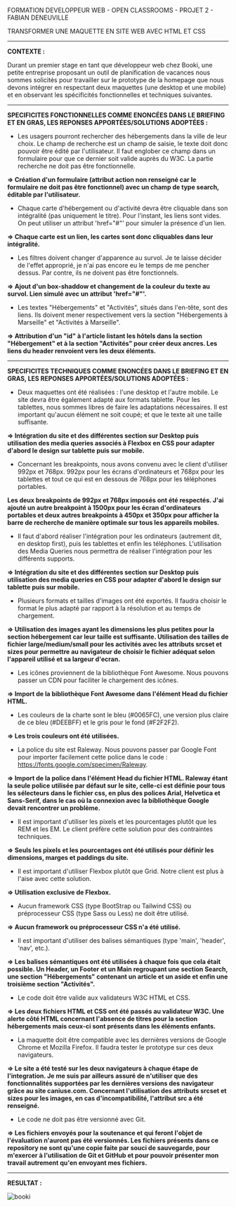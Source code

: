 FORMATION DEVELOPPEUR WEB - OPEN CLASSROOMS - PROJET 2 - FABIAN DENEUVILLE

TRANSFORMER UNE MAQUETTE EN SITE WEB AVEC HTML ET CSS
<hr>
<b>CONTEXTE : </b>

Durant un premier stage en tant que développeur web chez Booki, une petite entreprise proposant un outil de planification de vacances nous sommes solicités pour travailler sur le prototype de la homepage que nous devons intégrer en respectant deux maquettes (une desktop et une mobile) et en observant les spécificités fonctionnelles et techniques suivantes.

<hr>
<b>SPECIFICITES FONCTIONNELLES COMME ENONCÉES DANS LE BRIEFING ET EN GRAS, LES REPONSES APPORTÉES/SOLUTIONS ADOPTÉES :</b>

- Les usagers pourront rechercher des hébergements dans la ville de leur choix. Le champ de recherche est un champ de saisie, le texte doit donc pouvoir être édité par l'utilisateur. Il faut englober ce champ dans un formulaire pour que ce dernier soit valide auprès du W3C. La partie recherche ne doit pas être fonctionnelle.

<b> ⇒ Création d'un formulaire (attribut action non renseigné car le formulaire ne doit pas être fonctionnel) avec un champ de type search, éditable par l'utilisateur. </b>

- Chaque carte d'hébergement ou d'activité devra être cliquable dans son intégralité (pas uniquement le titre). Pour l'instant, les liens sont vides. On peut utiliser un attribut 'href="#"' pour simuler la présence d'un lien. 
  
<b> ⇒ Chaque carte est un lien, les cartes sont donc cliquables dans leur intégralité.</b>

- Les filtres doivent changer d'apparence au survol. Je te laisse décider de l'effet approprié, je n'ai pas encore eu le temps de me pencher dessus. Par contre, ils ne doivent pas être fonctionnels.

<b> ⇒ Ajout d'un box-shaddow et changement de la couleur du texte au survol. Lien simulé avec un attribut 'href="#"'.</b> 
  
- Les textes "Hébergements" et "Activités", situés dans l'en-tête, sont des liens. Ils doivent mener respectivement vers la section "Hébergements à Marseille" et "Activités à Marseille".

<b> ⇒ Attribution d'un "id" à l'article listant les hôtels dans la section "Hébergement" et à la section "Activités" pour créer deux ancres. Les liens du header renvoient vers les deux éléments.</b>

<hr>

<b>SPECIFICITES TECHNIQUES COMME ENONCÉES DANS LE BRIEFING ET EN GRAS, LES REPONSES APPORTÉES/SOLUTIONS ADOPTÉES :</b>

- Deux maquettes ont été réalisées : l'une desktop et l'autre mobile. Le site devra être également adapté aux formats tablette. Pour les tablettes, nous sommes libres de faire les adaptations nécessaires. Il est important qu'aucun élément ne soit coupé; et que le texte ait une taille suffisante.

<b> ⇒ Intégration du site et des différentes section sur Desktop puis utilisation des media queries associés à Flexbox en CSS pour adapter d'abord le design sur tablette puis sur mobile. </b>
  
- Concernant les breakpoints, nous avons convenu avec le client d'utiliser 992px et 768px. 992px pour les écrans d'ordinateurs et 768px pour les tablettes et tout ce qui est en dessous de 768px pour les téléphones portables.

<b>Les deux breakpoints de 992px et 768px imposés ont été respectés. J'ai ajouté un autre breakpoint à 1500px pour les écran d'ordinateurs portables et deux autres breakpoints à 450px et 350px pour afficher la barre de recherche de manière optimale sur tous les appareils mobiles.</b>

- Il faut d'abord réaliser l'intégration pour les ordinateurs (autrement dit, en desktop first), puis les tablettes et enfin les téléphones. L'utilisation des Media Queries nous permettra de réaliser l'intégration pour les différents supports.

<b> ⇒ Intégration du site et des différentes section sur Desktop puis utilisation des media queries en CSS pour adapter d'abord le design sur tablette puis sur mobile. </b>

- Plusieurs formats et tailles d'images ont été exportés. Il faudra choisir le format le plus adapté par rapport à la résolution et au temps de chargement.

<b> ⇒ Utilisation des images ayant les dimensions les plus petites pour la section hébergement car leur taille est suffisante. Utilisation des tailles de fichier large/medium/small pour les activités avec les attributs srcset et sizes pour permettre au navigateur de choisir le fichier adéquat selon l'appareil utilisé et sa largeur d'ecran.</b>

- Les icônes proviennent de la bibliothèque Font Awesome. Nous pouvons passer un CDN pour faciliter le chargement des icônes.

<b> ⇒ Import de la bibliothèque Font Awesome dans l'élément Head du fichier HTML.</b>

- Les couleurs de la charte sont le bleu (#0065FC), une version plus claire de ce bleu (#DEEBFF) et le gris pour le fond (#F2F2F2).

<b> ⇒ Les trois couleurs ont été utilisées. </b>

- La police du site est Raleway. Nous pouvons passer par Google Font pour importer facilement cette police dans le code : https://fonts.google.com/specimen/Raleway.

<b> ⇒ Import de la police dans l'élément Head du fichier HTML. Raleway étant la seule police utilisée par défaut sur le site, celle-ci est définie pour tous les sélecteurs dans le fichier css, en plus des polices Arial, Helvetica et Sans-Serif, dans le cas où la connexion avec la bibliothèque Google devait rencontrer un problème.</b>

- Il est important d'utiliser les pixels et les pourcentages plutôt que les REM et les EM. Le client préfère cette solution pour des contraintes techniques.

<b> ⇒ Seuls les pixels et les pourcentages ont été utilisés pour définir les dimensions, marges et paddings du site.</b>

- Il est important d'utiliser Flexbox plutôt que Grid. Notre client est plus à l'aise avec cette solution.

<b> ⇒ Utilisation exclusive de Flexbox.</b>

- Aucun framework CSS (type BootStrap ou Tailwind CSS) ou préprocesseur CSS (type Sass ou Less) ne doit être utilisé.

<b> ⇒ Aucun framework ou préprocesseur CSS n'a été utilisé.</b>

- Il est important d'utiliser des balises sémantiques (type 'main', 'header', 'nav', etc.).

<b> ⇒ Les balises sémantiques ont été utilisées à chaque fois que cela était possible. Un Header, un Footer et un Main regroupant une section Search, une section "Hébergements" contenant un article et un aside et enfin une troisième section "Activités".</b>

- Le code doit être valide aux validateurs W3C HTML et CSS.

<b> ⇒ Les deux fichiers HTML et CSS ont été passés au validateur W3C. Une alerte côté HTML concernant l'absence de titres pour la section hébergements mais ceux-ci sont présents dans les éléments enfants. </b>

- La maquette doit être compatible avec les dernières versions de Google Chrome et Mozilla Firefox. Il faudra tester le prototype sur ces deux navigateurs.

<b> ⇒ Le site a été testé sur les deux navigateurs à chaque étape de l'integration. Je me suis par ailleurs assuré de n'utiliser que des fonctionnalités supportées par les dernières versions des navigateur grâce au site caniuse.com. Concernant l'utilisation des attributs srcset et sizes pour les images, en cas d'incompatibilité, l'attribut src a été renseigné.</b>

- Le code ne doit pas être versionné avec Git.

<b> ⇒ Les fichiers envoyés pour la soutenance et qui feront l'objet de l'évaluation n'auront pas été versionnés. Les fichiers présents dans ce repository ne sont qu'une copie faite par souci de sauvegarde, pour m'exercer à l'utilisation de Git et GitHub et pour pouvoir présenter mon travail autrement qu'en envoyant mes fichiers.</b>

<hr>

<b>RESULTAT : </b>

![booki](https://user-images.githubusercontent.com/94392055/148818049-f8f5b147-5c25-40d8-bd34-413ae0bd725d.png)

